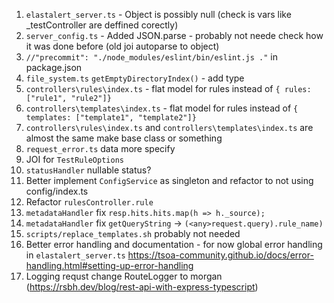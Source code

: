 1) `elastalert_server.ts` - Object is possibly null (check is vars like _testController are deffined corectly)
2) `server_config.ts` - Added JSON.parse - probably not neede check how it was done before (old joi autoparse to object)
3) `//"precommit": "./node_modules/eslint/bin/eslint.js ."` in package.json
4) `file_system.ts` `getEmptyDirectoryIndex()` - add type
5) `controllers\rules\index.ts` - flat model for rules instead of `{ rules: ["rule1", "rule2"]}`
6) `controllers\templates\index.ts` - flat model for rules instead of `{ templates: ["template1", "template2"]}`
7) `controllers\rules\index.ts` and `controllers\templates\index.ts` are almost the same make base class or something
8) `request_error.ts` data more specify
9) JOI for `TestRuleOptions`
10) `statusHandler` nullable status?
11) Better implement `ConfigService` as singleton and refactor to not using config/index.ts
12) Refactor `rulesController.rule`
13) `metadataHandler` fix `resp.hits.hits.map(h => h._source);`
14) `metadataHandler` fix `getQueryString` -> `(<any>request.query).rule_name)`
15) `scripts/replace_templates.sh` probably not needed
16) Better error handling and documentation - for now global error handling in `elastalert_server.ts` https://tsoa-community.github.io/docs/error-handling.html#setting-up-error-handling
17) Logging requst change RouteLogger to morgan (https://rsbh.dev/blog/rest-api-with-express-typescript)
